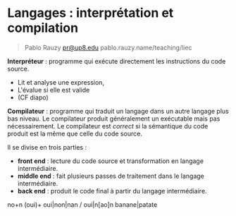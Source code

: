 # Langages : interprétation et compilation

> Pablo Rauzy pr@up8.edu pablo.rauzy.name/teaching/liec

**Interpréteur** : programme qui exécute directement les instructions du code source.
 * Lit et analyse une expression,
 * L'évalue si elle est valide
 * (CF diapo)

**Compilateur** : programme qui traduit un langage dans un autre langage plus bas niveau.
Le compilateur produit généralement un exécutable mais pas nécessairement. 
Le compilateur est *correct* si la sémantique du code produit est la même que celle du code source.

Il se divise en trois parties : 
 * **front end** : lecture du code source et transformation en langage intermédiaire.
 * **middle end** : fait plusieurs passes de traitement dans le langage intermédiaire.
 * **back end** : produit le code final à partir du langage intermédiaire.

no+n
(oui)+
oui|non|nan / oui|n[ao]n
banane|patate
<!--stackedit_data:
eyJoaXN0b3J5IjpbMTM5OTM1ODQ0NCw1ODA0ODAzNzYsMTA4OT
c5NDI1OCwxMDg5Nzk0MjU4LC0yMjQ0NDU1MzIsLTIwNjkxOTUz
NjIsLTE3MTM1NzYyNTYsMTA4NzczNzI3NiwtMTUyODIyOTQ0NS
wtMjA4ODc0NjYxMl19
-->